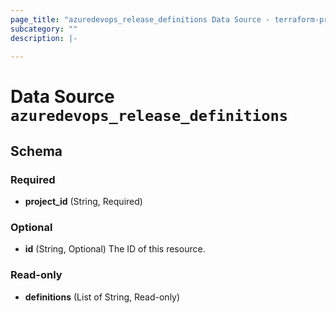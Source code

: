 ```yaml
---
page_title: "azuredevops_release_definitions Data Source - terraform-provider-azuredevops"
subcategory: ""
description: |-
  
---
```


# Data Source `azuredevops_release_definitions`





## Schema

### Required

- **project_id** (String, Required)

### Optional

- **id** (String, Optional) The ID of this resource.

### Read-only

- **definitions** (List of String, Read-only)


